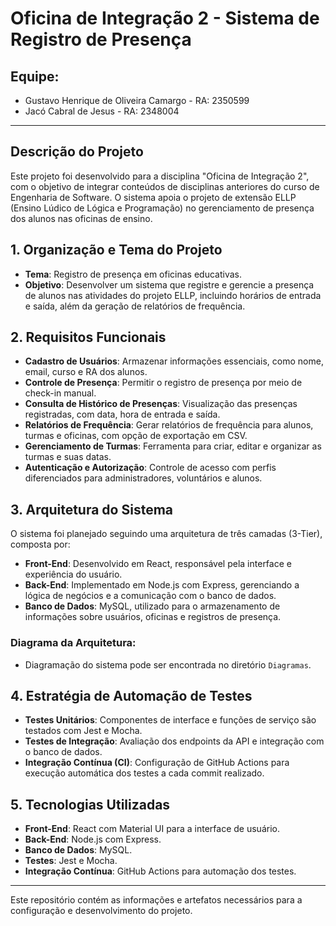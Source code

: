 # Oficina de Integração 2 - Sistema de Registro de Presença

## Equipe:
- Gustavo Henrique de Oliveira Camargo - RA: 2350599
- Jacó Cabral de Jesus - RA: 2348004

---

## Descrição do Projeto
Este projeto foi desenvolvido para a disciplina "Oficina de Integração 2", com o objetivo de integrar conteúdos de disciplinas anteriores do curso de Engenharia de Software. O sistema apoia o projeto de extensão ELLP (Ensino Lúdico de Lógica e Programação) no gerenciamento de presença dos alunos nas oficinas de ensino.

## 1. Organização e Tema do Projeto
- **Tema**: Registro de presença em oficinas educativas.
- **Objetivo**: Desenvolver um sistema que registre e gerencie a presença de alunos nas atividades do projeto ELLP, incluindo horários de entrada e saída, além da geração de relatórios de frequência.

## 2. Requisitos Funcionais
- **Cadastro de Usuários**: Armazenar informações essenciais, como nome, email, curso e RA dos alunos.
- **Controle de Presença**: Permitir o registro de presença por meio de check-in manual.
- **Consulta de Histórico de Presenças**: Visualização das presenças registradas, com data, hora de entrada e saída.
- **Relatórios de Frequência**: Gerar relatórios de frequência para alunos, turmas e oficinas, com opção de exportação em CSV.
- **Gerenciamento de Turmas**: Ferramenta para criar, editar e organizar as turmas e 
suas datas.
- **Autenticação e Autorização**: Controle de acesso com perfis diferenciados para administradores, voluntários e alunos.

## 3. Arquitetura do Sistema
O sistema foi planejado seguindo uma arquitetura de três camadas (3-Tier), composta por:

- **Front-End**: Desenvolvido em React, responsável pela interface e experiência do usuário.
- **Back-End**: Implementado em Node.js com Express, gerenciando a lógica de negócios e a comunicação com o banco de dados.
- **Banco de Dados**: MySQL, utilizado para o armazenamento de informações sobre usuários, oficinas e registros de presença.

### Diagrama da Arquitetura:
- Diagramação do sistema pode ser encontrada no diretório `Diagramas`.

## 4. Estratégia de Automação de Testes
- **Testes Unitários**: Componentes de interface e funções de serviço são testados com Jest e Mocha.
- **Testes de Integração**: Avaliação dos endpoints da API e integração com o banco de dados.
- **Integração Contínua (CI)**: Configuração de GitHub Actions para execução automática dos testes a cada commit realizado.

## 5. Tecnologias Utilizadas
- **Front-End**: React com Material UI para a interface de usuário.
- **Back-End**: Node.js com Express.
- **Banco de Dados**: MySQL.
- **Testes**: Jest e Mocha.
- **Integração Contínua**: GitHub Actions para automação dos testes.

---

Este repositório contém as informações e artefatos necessários para a configuração e desenvolvimento do projeto.
